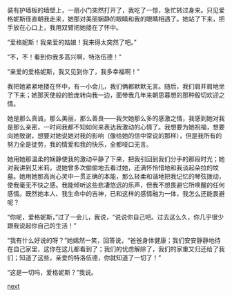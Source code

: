 
装有护墙板的墙壁上，一扇小门突然打开了，我吃了一惊，急忙转过身来。只见爱格妮斯径直朝我走来，她那对美丽娴静的眼睛和我的眼睛相遇了。她站了下来，把手放在心口上，我用双臂把她搂在了怀中。

“爱格妮斯！我亲爱的姑娘！我来得太突然了吧。”

“不，不！看到你我多高兴啊，特洛伍德！”

“亲爱的爱格妮斯，我又见到你了，我多幸福啊！”

我把她紧紧地搂在怀中，有一小会儿，我们俩都默默无言。随后，我们肩并肩地坐了下来；她那天使般的脸庞转向我一边，面带我几年来朝思暮想的那种殷切欢迎之情。

她是那么真诚，那么美丽，那么善良——我欠她那么多的感激之情，我感到她对我是那么亲密，一时间我都不知如何来表达我激动的心情了。我想要为她祝福，想要向她致谢，想要对她说她对我的影响（像给她的信中常说的那样），但是我所有的努力全是徒劳，我的情爱和我的快乐，全都哑口无言。

她用她那温柔的娴静使我的激动平静了下来，把我引回到我们分手的那段时光；她对我讲到艾米莉，说她曾多次偷偷地去看过她，还满怀怜惜地和我谈起朵拉的坟墓。她用她那高尚心灵中一贯正确的本能，那么轻柔和谐地把我记忆的琴弦拨动，使我毫无不快之感。我能倾听这些悲凄悠远的乐声，但我不想畏避它所唤醒的任何感情。既然她本人、我生命中的吉神，已和这样的感情融为一体，我怎么还能畏避呢？

“你呢，爱格妮斯，”过了一会儿，我说，“说说你自己吧。过去这么久，你几乎很少跟我说起你自己的生活！”

“我有什么好说的呀？”她嫣然一笑，回答说，“爸爸身体健康；我们安安静静地待在自己家里，这你在这儿都看到了；我们的忧虑解除了，我们的家重又归还给了我们；知道了这些，亲爱的特洛伍德，你就知道了一切了！”

“这是一切吗，爱格妮斯？”我说。

[next](page742)